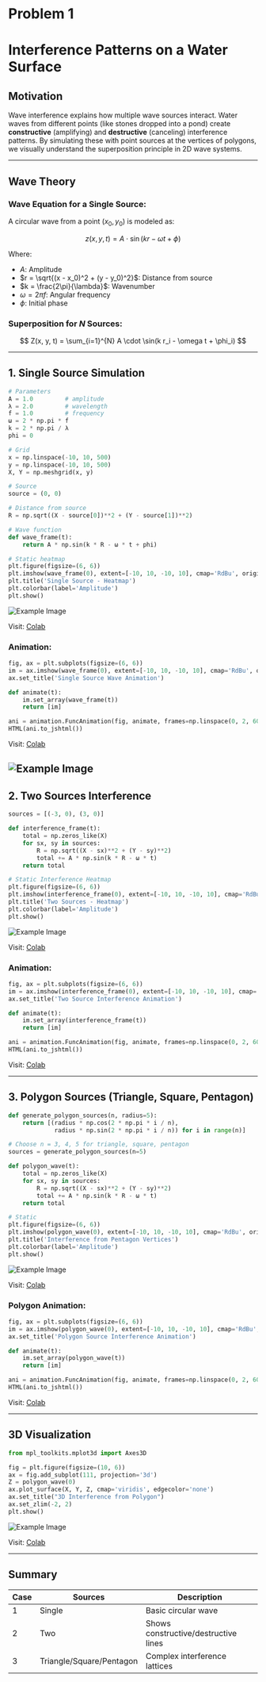 # Problem 1

# Interference Patterns on a Water Surface

## **Motivation**

Wave interference explains how multiple wave sources interact. Water waves from different points (like stones dropped into a pond) create **constructive** (amplifying) and **destructive** (canceling) interference patterns. By simulating these with point sources at the vertices of polygons, we visually understand the superposition principle in 2D wave systems.

---

## **Wave Theory**

### Wave Equation for a Single Source:

A circular wave from a point $(x_0, y_0)$ is modeled as:

$$
z(x, y, t) = A \cdot \sin(kr - \omega t + \phi)
$$

Where:

* $A$: Amplitude
* $r = \sqrt{(x - x_0)^2 + (y - y_0)^2}$: Distance from source
* $k = \frac{2\pi}{\lambda}$: Wavenumber
* $\omega = 2\pi f$: Angular frequency
* $\phi$: Initial phase

### Superposition for $N$ Sources:

$$
Z(x, y, t) = \sum_{i=1}^{N} A \cdot \sin(k r_i - \omega t + \phi_i)
$$

---

## 1. Single Source Simulation 

```python
# Parameters
A = 1.0         # amplitude
λ = 2.0         # wavelength
f = 1.0         # frequency
ω = 2 * np.pi * f
k = 2 * np.pi / λ
phi = 0

# Grid
x = np.linspace(-10, 10, 500)
y = np.linspace(-10, 10, 500)
X, Y = np.meshgrid(x, y)

# Source
source = (0, 0)

# Distance from source
R = np.sqrt((X - source[0])**2 + (Y - source[1])**2)

# Wave function
def wave_frame(t):
    return A * np.sin(k * R - ω * t + phi)

# Static heatmap
plt.figure(figsize=(6, 6))
plt.imshow(wave_frame(0), extent=[-10, 10, -10, 10], cmap='RdBu', origin='lower')
plt.title('Single Source - Heatmap')
plt.colorbar(label='Amplitude')
plt.show()
```
![Example Image](https://github.com/tugcecicekli/solutions_repo/blob/main/docs/1%20Physics/3%20Waves/Unknown-31.png?raw=true)

Visit: [Colab](https://colab.research.google.com/drive/1oZVOuy4Nx-Na9ILn-ozYxNjUFb3O9TK-#scrollTo=RE23Izc_flOo)


### Animation:

```python
fig, ax = plt.subplots(figsize=(6, 6))
im = ax.imshow(wave_frame(0), extent=[-10, 10, -10, 10], cmap='RdBu', origin='lower')
ax.set_title('Single Source Wave Animation')

def animate(t):
    im.set_array(wave_frame(t))
    return [im]

ani = animation.FuncAnimation(fig, animate, frames=np.linspace(0, 2, 60), interval=100, blit=True)
HTML(ani.to_jshtml())
```
Visit: [Colab](https://colab.research.google.com/drive/1oZVOuy4Nx-Na9ILn-ozYxNjUFb3O9TK-#scrollTo=RE23Izc_flOo)

![Example Image](https://github.com/tugcecicekli/solutions_repo/blob/main/docs/1%20Physics/3%20Waves/Unknown-2.gif?raw=true)
---

## 2. Two Sources Interference

```python
sources = [(-3, 0), (3, 0)]

def interference_frame(t):
    total = np.zeros_like(X)
    for sx, sy in sources:
        R = np.sqrt((X - sx)**2 + (Y - sy)**2)
        total += A * np.sin(k * R - ω * t)
    return total

# Static Interference Heatmap
plt.figure(figsize=(6, 6))
plt.imshow(interference_frame(0), extent=[-10, 10, -10, 10], cmap='RdBu', origin='lower')
plt.title('Two Sources - Heatmap')
plt.colorbar(label='Amplitude')
plt.show()
```
![Example Image](https://github.com/tugcecicekli/solutions_repo/blob/main/docs/1%20Physics/3%20Waves/Unknown-32.png?raw=true)

Visit: [Colab](https://colab.research.google.com/drive/1oZVOuy4Nx-Na9ILn-ozYxNjUFb3O9TK-#scrollTo=RE23Izc_flOo)

### Animation:

```python
fig, ax = plt.subplots(figsize=(6, 6))
im = ax.imshow(interference_frame(0), extent=[-10, 10, -10, 10], cmap='RdBu', origin='lower')
ax.set_title('Two Source Interference Animation')

def animate(t):
    im.set_array(interference_frame(t))
    return [im]

ani = animation.FuncAnimation(fig, animate, frames=np.linspace(0, 2, 60), interval=100, blit=True)
HTML(ani.to_jshtml())
```
Visit: [Colab](https://colab.research.google.com/drive/1oZVOuy4Nx-Na9ILn-ozYxNjUFb3O9TK-#scrollTo=RE23Izc_flOo)

---

## 3. Polygon Sources (Triangle, Square, Pentagon)

```python
def generate_polygon_sources(n, radius=5):
    return [(radius * np.cos(2 * np.pi * i / n),
             radius * np.sin(2 * np.pi * i / n)) for i in range(n)]

# Choose n = 3, 4, 5 for triangle, square, pentagon
sources = generate_polygon_sources(n=5)

def polygon_wave(t):
    total = np.zeros_like(X)
    for sx, sy in sources:
        R = np.sqrt((X - sx)**2 + (Y - sy)**2)
        total += A * np.sin(k * R - ω * t)
    return total

# Static
plt.figure(figsize=(6, 6))
plt.imshow(polygon_wave(0), extent=[-10, 10, -10, 10], cmap='RdBu', origin='lower')
plt.title('Interference from Pentagon Vertices')
plt.colorbar(label='Amplitude')
plt.show()
```
![Example Image](https://github.com/tugcecicekli/solutions_repo/blob/main/docs/1%20Physics/3%20Waves/Unknown-33.png?raw=true) 

Visit: [Colab](https://colab.research.google.com/drive/1oZVOuy4Nx-Na9ILn-ozYxNjUFb3O9TK-#scrollTo=RE23Izc_flOo)

### Polygon Animation:

```python
fig, ax = plt.subplots(figsize=(6, 6))
im = ax.imshow(polygon_wave(0), extent=[-10, 10, -10, 10], cmap='RdBu', origin='lower')
ax.set_title('Polygon Source Interference Animation')

def animate(t):
    im.set_array(polygon_wave(t))
    return [im]

ani = animation.FuncAnimation(fig, animate, frames=np.linspace(0, 2, 60), interval=100, blit=True)
HTML(ani.to_jshtml())
```
Visit: [Colab](https://colab.research.google.com/drive/1oZVOuy4Nx-Na9ILn-ozYxNjUFb3O9TK-#scrollTo=RE23Izc_flOo)

---

## 3D Visualization

```python
from mpl_toolkits.mplot3d import Axes3D

fig = plt.figure(figsize=(10, 6))
ax = fig.add_subplot(111, projection='3d')
Z = polygon_wave(0)
ax.plot_surface(X, Y, Z, cmap='viridis', edgecolor='none')
ax.set_title("3D Interference from Polygon")
ax.set_zlim(-2, 2)
plt.show()
```
![Example Image](https://github.com/tugcecicekli/solutions_repo/blob/main/docs/1%20Physics/3%20Waves/Unknown-18.png?raw=true)

Visit: [Colab](https://colab.research.google.com/drive/1oZVOuy4Nx-Na9ILn-ozYxNjUFb3O9TK-#scrollTo=RE23Izc_flOo)

---

## Summary

| Case | Sources                  | Description                          |
| ---- | ------------------------ | ------------------------------------ |
| 1    | Single                   | Basic circular wave                  |
| 2    | Two                      | Shows constructive/destructive lines |
| 3    | Triangle/Square/Pentagon | Complex interference lattices        |

